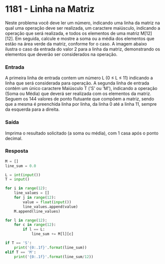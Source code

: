 # 1181 - Linha na Matriz

Neste problema você deve ler um número, indicando uma linha da matriz na qual uma operação deve ser realizada, um caractere maiúsculo, indicando a operação que será realizada, e todos os elementos de uma matriz M[12][12]. Em seguida, calcule e mostre a soma ou a média dos elementos que estão na área verde da matriz, conforme for o caso. A imagem abaixo ilustra o caso da entrada do valor 2 para a linha da matriz, demonstrando os elementos que deverão ser considerados na operação.

### Entrada
A primeira linha de entrada contem um número L (0 ≤ L ≤ 11) indicando a linha que será considerada para operação. A segunda linha de entrada contém um único caractere Maiúsculo T ('S' ou 'M'), indicando a operação (Soma ou Média) que deverá ser realizada com os elementos da matriz. Seguem os 144 valores de ponto flutuante que compõem a matriz, sendo que a mesma é preenchida linha por linha, da linha 0 até a linha 11, sempre da esquerda para a direita.

### Saída
Imprima o resultado solicitado (a soma ou média), com 1 casa após o ponto decimal.

### Resposta

```python
M = []
line_sum = 0.0

L = int(input())
T = input()

for i in range(12):
    line_values = []
    for j in range(12):
        value = float(input())
        line_values.append(value)
    M.append(line_values)

for l in range(12):
    for c in range(12):
        if l == L:
            line_sum += M[l][c]

if T == 'S':      
    print('{0:.1f}'.format(line_sum))      
elif T == 'M':
    print('{0:.1f}'.format(line_sum/12))
```
